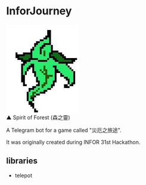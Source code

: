 # InforJourney
![Spirit of Forest](Img/Spirit%20of%20Forest.jpg)  
▲ Spirit of Forest (森之靈)

A Telegram bot for a game called "災厄之旅途".

It was originally created during INFOR 31st Hackathon.

## libraries
 - telepot